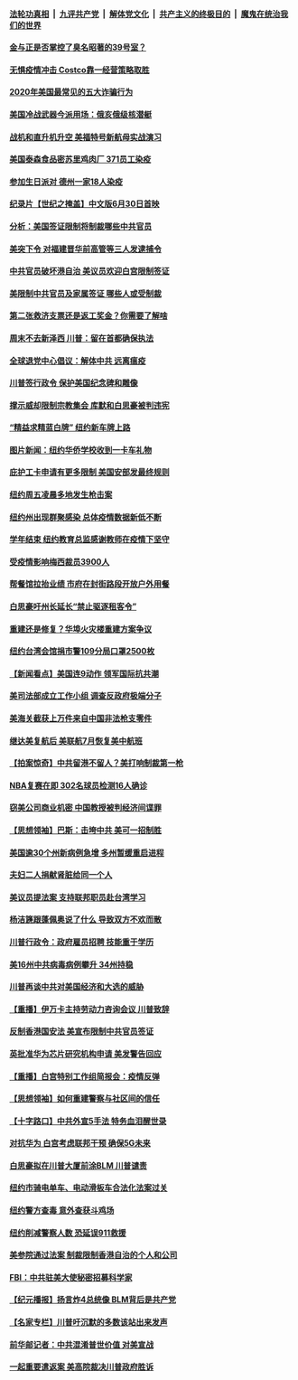####  [法轮功真相](../../../../basic/blob/master/README.md?t=06282002) &nbsp;|&nbsp; [九评共产党](../../../../9ping.md/blob/master/README.md?t=06282002) &nbsp;|&nbsp; [解体党文化](../../../../jtdwh.md/blob/master/README.md?t=06282002)  &nbsp;|&nbsp; [共产主义的终极目的](../../../../gczydzjmd.md/blob/master/README.md?t=06282002) &nbsp;|&nbsp; [魔鬼在统治我们的世界](../../../../mgztzwmdsj.md/blob/master/README.md?t=06282002) 

#### [金与正是否掌控了臭名昭著的39号室？](../pages/nsc412/n12217251.md?t=06282002) 

#### [无惧疫情冲击 Costco靠一经营策略取胜](../pages/nsc412/n12208222.md?t=06282002) 

#### [2020年美国最常见的五大诈骗行为](../pages/nsc412/n12216881.md?t=06282002) 

#### [美国冷战武器今派用场：俄亥俄级核潜艇](../pages/nsc412/n12216507.md?t=06282002) 

#### [战机和直升机升空 美福特号新航母实战演习](../pages/nsc412/n12216326.md?t=06282002) 

#### [美国泰森食品密苏里鸡肉厂 371员工染疫](../pages/nsc412/n12216590.md?t=06282002) 

#### [参加生日派对 德州一家18人染疫](../pages/nsc412/n12216533.md?t=06282002) 

#### [纪录片【世纪之掩盖】中文版6月30日首映](../pages/nsc412/n12216557.md?t=06282002) 

#### [分析：美国签证限制将制裁哪些中共官员](../pages/nsc412/n12216563.md?t=06282002) 

#### [美突下令 对福建晋华前高管等三人发逮捕令](../pages/nsc412/n12216296.md?t=06282002) 

#### [中共官员破坏港自治 美议员欢迎白宫限制签证](../pages/nsc412/n12216313.md?t=06282002) 

#### [美限制中共官员及家属签证 哪些人或受制裁](../pages/nsc412/n12216208.md?t=06282002) 

#### [第二张救济支票还是返工奖金？你需要了解啥](../pages/nsc412/n12216185.md?t=06282002) 

#### [周末不去新泽西 川普：留在首都确保执法](../pages/nsc412/n12216075.md?t=06282002) 

#### [全球退党中心倡议：解体中共 远离瘟疫](../pages/nsc412/n12214964.md?t=06282002) 

#### [川普签行政令 保护美国纪念碑和雕像](../pages/nsc412/n12216036.md?t=06282002) 

#### [撑示威却限制宗教集会 库默和白思豪被判违宪](../pages/nsc412/n12215498.md?t=06282002) 

#### [“精益求精蓝白牌”  纽约新车牌上路](../pages/nsc412/n12215514.md?t=06282002) 

#### [图片新闻：纽约华侨学校收到一卡车礼物](../pages/nsc412/n12215479.md?t=06282002) 

#### [庇护工卡申请有更多限制 美国安部发最终规则](../pages/nsc412/n12215484.md?t=06282002) 

#### [纽约周五凌晨多地发生枪击案](../pages/nsc412/n12215489.md?t=06282002) 

#### [纽约州出现群聚感染  总体疫情数据新低不断](../pages/nsc412/n12215492.md?t=06282002) 

#### [学年结束   纽约教育总监感谢教师在疫情下坚守](../pages/nsc412/n12215495.md?t=06282002) 

#### [受疫情影响梅西裁员3900人](../pages/nsc412/n12215504.md?t=06282002) 

#### [帮餐馆拉抬业绩 市府在封街路段开放户外用餐](../pages/nsc412/n12215506.md?t=06282002) 

#### [白思豪吁州长延长“禁止驱逐租客令”](../pages/nsc412/n12215511.md?t=06282002) 

#### [重建还是修复？华埠火灾楼重建方案争议](../pages/nsc412/n12215517.md?t=06282002) 

#### [纽约台湾会馆捐市警109分局口罩2500枚](../pages/nsc412/n12215522.md?t=06282002) 

#### [【新闻看点】美国连9动作 领军国际抗共潮](../pages/nsc412/n12215121.md?t=06282002) 

#### [美司法部成立工作小组 调查反政府极端分子](../pages/nsc412/n12215788.md?t=06282002) 

#### [美海关截获上万件来自中国非法枪支零件](../pages/nsc412/n12215668.md?t=06282002) 

#### [继达美复航后 美联航7月恢复美中航班](../pages/nsc412/n12215347.md?t=06282002) 

#### [【拍案惊奇】中共留港不留人？美打响制裁第一枪](../pages/nsc412/n12215438.md?t=06282002) 

#### [NBA复赛在即  302名球员检测16人确诊](../pages/nsc412/n12215540.md?t=06282002) 

#### [窃美公司商业机密 中国教授被判经济间谍罪](../pages/nsc412/n12215195.md?t=06282002) 

#### [【思想领袖】巴斯：击垮中共 美可一招制胜](../pages/nsc412/n12033990.md?t=06282002) 

#### [美国逾30个州新病例急增 多州暂缓重启进程](../pages/nsc412/n12215188.md?t=06282002) 

#### [夫妇二人捐献肾脏给同一个人](../pages/nsc412/n12215205.md?t=06282002) 

#### [美议员提法案 支持联邦职员赴台湾学习](../pages/nsc412/n12215108.md?t=06282002) 

#### [杨洁篪跟蓬佩奥说了什么 导致双方不欢而散](../pages/nsc412/n12214937.md?t=06282002) 

#### [川普行政令：政府雇员招聘 技能重于学历](../pages/nsc412/n12214994.md?t=06282002) 

#### [美16州中共病毒病例攀升 34州持稳](../pages/nsc412/n12214832.md?t=06282002) 

#### [川普再谈中共对美国经济和大选的威胁](../pages/nsc412/n12214917.md?t=06282002) 

#### [【重播】伊万卡主持劳动力咨询会议 川普致辞](../pages/nsc412/n12214370.md?t=06282002) 

#### [反制香港国安法 美宣布限制中共官员签证](../pages/nsc412/n12214505.md?t=06282002) 

#### [英批准华为芯片研究机构申请 美发警告回应](../pages/nsc412/n12214643.md?t=06282002) 

#### [【重播】白宫特别工作组简报会：疫情反弹](../pages/nsc412/n12214278.md?t=06282002) 

#### [【思想领袖】如何重建警察与社区间的信任](../pages/nsc412/n12214218.md?t=06282002) 

#### [【十字路口】中共外宣5手法 特务血泪醒世录](../pages/nsc412/n12212915.md?t=06282002) 

#### [对抗华为 白宫考虑联邦干预 确保5G未来](../pages/nsc412/n12214112.md?t=06282002) 

#### [白思豪拟在川普大厦前涂BLM 川普谴责](../pages/nsc412/n12213221.md?t=06282002) 

#### [纽约市骑电单车、电动滑板车合法化法案过关](../pages/nsc412/n12213199.md?t=06282002) 

#### [纽约警方查毒 意外查获斗鸡场](../pages/nsc412/n12213204.md?t=06282002) 

#### [纽约削减警察人数 恐延误911救援](../pages/nsc412/n12213202.md?t=06282002) 

#### [美参院通过法案 制裁限制香港自治的个人和公司](../pages/nsc412/n12212374.md?t=06282002) 

#### [FBI：中共驻美大使秘密招募科学家](../pages/nsc412/n12212753.md?t=06282002) 

#### [【纪元播报】扬言炸4总统像 BLM背后是共产党](../pages/nsc412/n12212843.md?t=06282002) 

#### [【名家专栏】川普吁沉默的多数该站出来发声](../pages/nsc412/n12211866.md?t=06282002) 

#### [前华邮记者：中共混淆普世价值 对美宣战](../pages/nsc412/n12212701.md?t=06282002) 

#### [一起重要遣返案 美高院裁决川普政府胜诉](../pages/nsc412/n12212579.md?t=06282002) 

